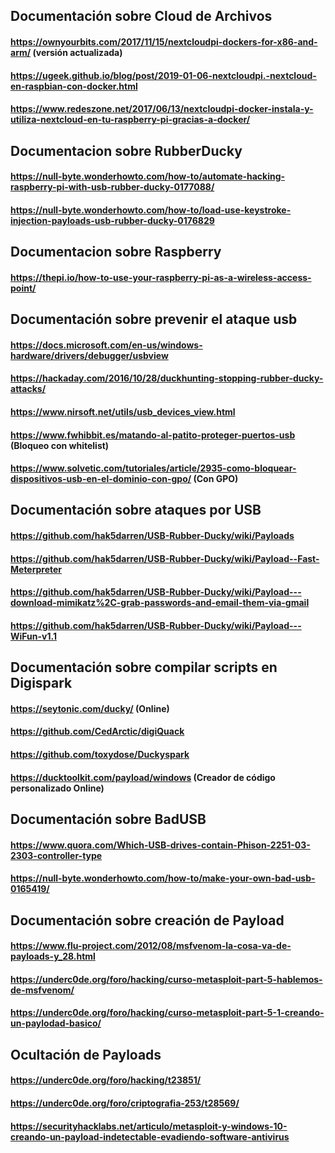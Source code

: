 ## Documentación sobre Cloud de Archivos
#### https://ownyourbits.com/2017/11/15/nextcloudpi-dockers-for-x86-and-arm/ (versión actualizada)
#### https://ugeek.github.io/blog/post/2019-01-06-nextcloudpi.-nextcloud-en-raspbian-con-docker.html
#### https://www.redeszone.net/2017/06/13/nextcloudpi-docker-instala-y-utiliza-nextcloud-en-tu-raspberry-pi-gracias-a-docker/
## Documentacion sobre RubberDucky
#### https://null-byte.wonderhowto.com/how-to/automate-hacking-raspberry-pi-with-usb-rubber-ducky-0177088/
#### https://null-byte.wonderhowto.com/how-to/load-use-keystroke-injection-payloads-usb-rubber-ducky-0176829
## Documentacion sobre Raspberry
#### https://thepi.io/how-to-use-your-raspberry-pi-as-a-wireless-access-point/ 
## Documentación sobre prevenir el ataque usb
#### https://docs.microsoft.com/en-us/windows-hardware/drivers/debugger/usbview
#### https://hackaday.com/2016/10/28/duckhunting-stopping-rubber-ducky-attacks/
#### https://www.nirsoft.net/utils/usb_devices_view.html
#### https://www.fwhibbit.es/matando-al-patito-proteger-puertos-usb (Bloqueo con whitelist)
#### https://www.solvetic.com/tutoriales/article/2935-como-bloquear-dispositivos-usb-en-el-dominio-con-gpo/ (Con GPO)
## Documentación sobre ataques por USB
#### https://github.com/hak5darren/USB-Rubber-Ducky/wiki/Payloads
#### https://github.com/hak5darren/USB-Rubber-Ducky/wiki/Payload--Fast-Meterpreter
#### https://github.com/hak5darren/USB-Rubber-Ducky/wiki/Payload---download-mimikatz%2C-grab-passwords-and-email-them-via-gmail
#### https://github.com/hak5darren/USB-Rubber-Ducky/wiki/Payload---WiFun-v1.1
## Documentación sobre compilar scripts en Digispark
#### https://seytonic.com/ducky/ (Online)
#### https://github.com/CedArctic/digiQuack
#### https://github.com/toxydose/Duckyspark
#### https://ducktoolkit.com/payload/windows (Creador de código personalizado Online)
## Documentación sobre BadUSB
#### https://www.quora.com/Which-USB-drives-contain-Phison-2251-03-2303-controller-type
#### https://null-byte.wonderhowto.com/how-to/make-your-own-bad-usb-0165419/
## Documentación sobre creación de Payload
#### https://www.flu-project.com/2012/08/msfvenom-la-cosa-va-de-payloads-y_28.html
#### https://underc0de.org/foro/hacking/curso-metasploit-part-5-hablemos-de-msfvenom/
#### https://underc0de.org/foro/hacking/curso-metasploit-part-5-1-creando-un-paylodad-basico/
## Ocultación de Payloads
#### https://underc0de.org/foro/hacking/t23851/
#### https://underc0de.org/foro/criptografia-253/t28569/
#### https://securityhacklabs.net/articulo/metasploit-y-windows-10-creando-un-payload-indetectable-evadiendo-software-antivirus

